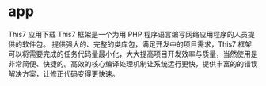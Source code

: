 # app
This7 应用下载
 This7 框架是一个为用 PHP 程序语言编写网络应用程序的人员提供的软件包。 提供强大的、完整的类库包，满足开发中的项目需求，This7 框架可以将需要完成的任务代码量最小化，大大提高项目开发效率与质量，当然使用是非常简便、快捷的。高效的核心编译处理机制让系统运行更快，提供丰富的的错误解决方案，让修正代码变得更快速。
